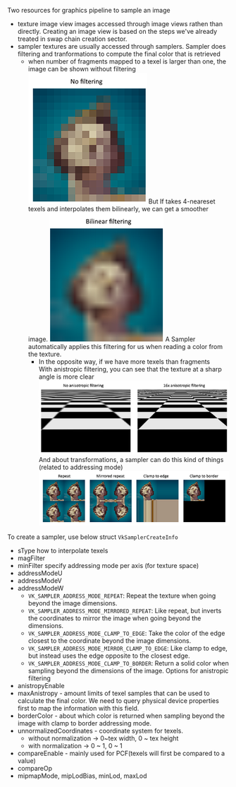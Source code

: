 
Two resources for graphics pipeline to sample an image
- texture image view 
	images accessed through image views rathen than directly.
	Creating an image view is based on the steps we've already treated in swap chain creation sector.
- sampler
	 textures are usually accessed through samplers.
	 Sampler does filtering and tranformations to compute the final color that is retrieved
	- when number of fragments mapped to a texel is larger than one, the image can be shown without filtering
	  ![](../../../../../images/Pasted%20image%2020240126095539.png)
	  But If takes 4-neareset texels and interpolates them bilinearly, we can get a smoother image.
	  ![](../../../../../images/Pasted%20image%2020240126095633.png)
	  A Sampler automatically applies this filtering for us when reading a color from the texture.
	  - In the opposite way, if we have more texels than fragments  
		With anistropic filtering, you can see that the texture at a sharp angle is more clear
	![](../../../../../images/Pasted%20image%2020240126100142.png)
	And about transformations, a sampler can do this kind of things (related to addressing mode)
	![](../../../../../images/Pasted%20image%2020240126100626.png)


To create a sampler, use below struct
`VkSamplerCreateInfo`
- sType
how to interpolate texels
- magFilter 
- minFilter
specify addressing mode per axis (for texture space)
- addressModeU
- addressModeV
- addressModeW
	- `VK_SAMPLER_ADDRESS_MODE_REPEAT`: Repeat the texture when going beyond the image dimensions.
	- `VK_SAMPLER_ADDRESS_MODE_MIRRORED_REPEAT`: Like repeat, but inverts the coordinates to mirror the image when going beyond the dimensions.
	- `VK_SAMPLER_ADDRESS_MODE_CLAMP_TO_EDGE`: Take the color of the edge closest to the coordinate beyond the image dimensions.
	- `VK_SAMPLER_ADDRESS_MODE_MIRROR_CLAMP_TO_EDGE`: Like clamp to edge, but instead uses the edge opposite to the closest edge.
	- `VK_SAMPLER_ADDRESS_MODE_CLAMP_TO_BORDER`: Return a solid color when sampling beyond the dimensions of the image.
Options for anistropic filtering
- anistropyEnable
- maxAnistropy - amount limits of texel samples that can be used to calculate the final color. We need to query physical device properties first to map the information with this field.
- borderColor - about which color is returned when sampling beyond the image with clamp to border addressing mode.
- unnormalizedCoordinates - coordinate system for texels.
	-  without normalization -> 0~tex width, 0 ~ tex height
	- with normalization -> 0 ~ 1, 0 ~ 1
- compareEnable - mainly used for PCF(texels will first be compared to a value)
- compareOp
- mipmapMode, mipLodBias, minLod, maxLod
